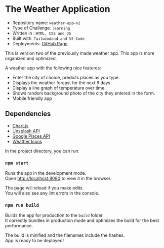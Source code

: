 # The Weather Application

- Repository name: `weather-app-v2`
- Type of Challenge: `learning`
- Written in : `HTML, CSS and JS`
- Built with: `Tailwindand and VS Code`
- Deployments: [GitHub Page](https://fawadrafique.github.io/weather-app-v2/)

This is version two of the previously made weather app. This app is more organized and optimized.

A weather app with the following nice features:

- Enter the city of choice, predicts places as you type.
- Displays the weather forcast for the next 6 days.
- Display a line graph of temperature over time.
- Shows random background photo of the city they entered in the form.
- Mobile friendly app

## Dependencies

- [Chart.js](https://www.chartjs.org/docs/latest/)
- [Unsplash API](https://unsplash.com/developers)
- [Google Places API](https://cloud.google.com/maps-platform/places/)
- [Weather Icons](https://erikflowers.github.io/weather-icons/)

In the project directory, you can run:

### `npm start`

Runs the app in the development mode.</br>
Open [http://localhost:8080](http://localhost:3000) to view it in the browser.

The page will reload if you make edits.</br>
You will also see any lint errors in the console.

### `npm run build`

Builds the app for production to the `build` folder.</br>
It correctly bundles in production mode and optimizes the build for the best performance.

The build is minified and the filenames include the hashes.</br>
App is ready to be deployed!
